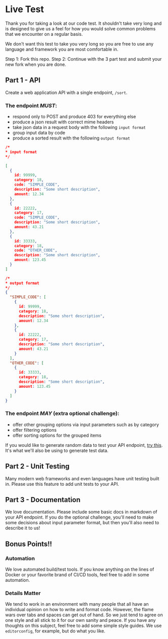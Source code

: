 # Live Test
Thank you for taking a look at our code test. It shouldn't take very long and is
designed to give us a feel for how you would solve common problems that we
encounter on a regular basis.

We don't want this test to take you very long so you are free to use any
language and framework you are most comfortable in.

Step 1: Fork this repo.
Step 2: Continue with the 3 part test and submit your new fork when you are done.

## Part 1 - API
Create a web application API with a single endpoint, `/sort`.

### The endpoint *MUST*:
- respond only to POST and produce 403 for everything else
- produce a json result with correct mime headers
- take json data in a request body with the following `input format`
- group input data by code
- produce a sorted result with the following `output format`

```json
/*
* input format
*/

[
  {
    id: 99999,
    category: 18,
    code: "SIMPLE_CODE",
    description: "Some short description",
    amount: 12.34
  },
  {
    id: 22222,
    category: 17,
    code: "SIMPLE_CODE",
    description: "Some short description",
    amount: 43.21
  },
  {
    id: 33333,
    category: 18,
    code: "OTHER_CODE",
    description: "Some short description",
    amount: 123.45
  }
]

/*
* output format
*/
{
  "SIMPLE_CODE": [
    {
      id: 99999,
      category: 18,
      description: "Some short description",
      amount: 12.34
    },
    {
      id: 22222,
      category: 17,
      description: "Some short description",
      amount: 43.21
    }
  ],
  "OTHER_CODE": [
    {
      id: 33333,
      category: 18,
      description: "Some short description",
      amount: 123.45
    }
  ]
}
```

### The endpoint *MAY* (extra optional challenge):
- offer other grouping options via input parameters such as by category
- offer filtering options
- offer sorting options for the grouped items

If you would like to generate random data to test your API endpoint,
[try this](https://www.generatedata.com/). It's what we'll also be using to
generate test data.

## Part 2 - Unit Testing
Many modern web frameworks and even languages have unit testing built in. Please
use this feature to add unit tests to your API.

## Part 3 - Documentation
We love documentation. Please include some basic docs in markdown of your API
endpoint. If you do the optional challenge, you'll need to make some decisions
about input parameter format, but then you'll also need to describe it to us!

## Bonus Points!!
### Automation
We love automated build/test tools. If you know anything on the lines of Docker
or your favorite brand of CI/CD tools, feel free to add in some automation.

### Details Matter
We tend to work in an environment with many people that all have an individual
opinion on how to write and format code. However, the flame wars over tabs and
spaces can get out of hand. So we just tend to agree on one style and all stick
to it for our own sanity and peace. If you have any thoughts on this subject,
feel free to add some simple style guides. We use `editorconfig`, for example,
but do what you like.
